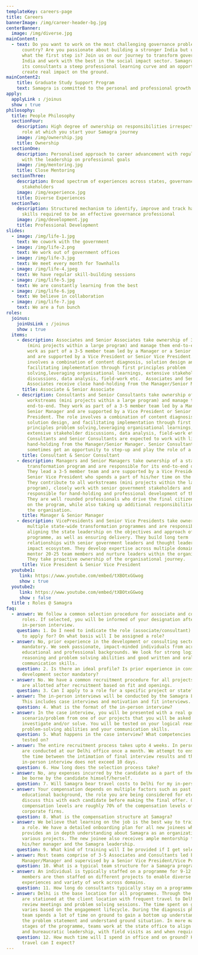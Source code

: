 ```yaml
---
templateKey: careers-page
title: Careers
bannerImage: /img/career-header-bg.jpg
centerBanner:
  image: /img/diverse.jpg
mainContent:
  - text: Do you want to work on the most challenging governance problems facing our
      country? Are you passionate about building a stronger India but unsure
      what the first step is? Join us on our journey to transform governance in
      India and work with the best in the social impact sector. Samagra offers
      its consultants a steep professional learning curve and an opportunity to
      create real impact on the ground.
mainContent2:
    title: Graduate Study Support Program
    text: Samagra is committed to the personal and professional growth of its team members. To this end, Samagra supports team members who want to pursue higher education and continue their professional journey with the firm. All Samagra team members who have spent at least a year in the firm and meet a pre-defined performance criteria are eligible for financial support to pursue a graduate level study program. This includes, but is not limited to MBA, MPA, MPP, MS, MA degrees across disciplines. Team members receive monthly financial support for the complete duration of their study program and return to Samagra post its completion.
apply:
  applyLink : /joinus
  show : true
philosophy:
  title: People Philosophy
  sectionFour:
    description: High degree of ownership on responsibilities irrespective of the
      role at which you start your Samagra journey
    image: /img/ownership.jpg
    title: Ownership
  sectionOne:
    description: Personalised approach to career advancement with regular catch ups
      with the leadership on professional goals
    image: /img/mentoring.jpg
    title: Close Mentoring
  sectionThree:
    description: Broad spectrum of experiences across states, governance domains and
      stakeholders
    image: /img/experience.jpg
    title: Diverse Experiences
  sectionTwo:
    description: Structured mechanism to identify, improve and track hard and soft
      skills required to be an effective governance professional
    image: /img/development.jpg
    title: Professional Development
slides:
  - image: /img/life-1.jpg
    text: We cowork with the government
  - image: /img/life-2.png
    text: We work out of government offices
  - image: /img/life-3.jpg
    text: We meet every month for Townhalls
  - image: /img/life-4.jpeg
    text: We have regular skill-building sessions
  - image: /img/life-5.jpg
    text: We are constantly learning from the best
  - image: /img/life-6.jpg
    text: We believe in collaboration
  - image: /img/life-7.jpg
    text: We are a fun bunch
roles:
  joinus:
    joinUsLink : /joinus
    show : true
  items:
    - description: Associates and Senior Associates take ownership of 3-5 workstreams
        (mini projects within a large program) and manage them end-to-end. They
        work as part of a 3-5 member team led by a Manager or a Senior Manager
        and are supported by a Vice President or Senior Vice President. The role
        involves a combination of content diagnosis, solution design and
        facilitating implementation through first principles problem
        solving,leveraging organisational learnings, extensive stakeholder
        discussions, data analysis, field-work etc.  Associates and Senior
        Associates receive close hand-holding from the Manager/Senior Manager.
      title: Associate & Senior Associate
    - description: Consultants and Senior Consultants take ownership of 3-5
        workstreams (mini projects within a large program) and manage them
        end-to-end. They work as part of a 3-5 member team led by a Manager or a
        Senior Manager and are supported by a Vice President or Senior Vice
        President. The role involves a combination of content diagnosis,
        solution design, and facilitating implementation through first
        principles problem solving,leveraging organisational learnings,
        extensive stakeholder discussions, data analysis, field-work etc.
        Consultants and Senior Consultants are expected to work with limited
        hand-holding from the Manager/Senior Manager. Senior Consultants
        sometimes get an opportunity to step-up and play the role of a Manager.
      title: Consultant & Senior Consultant
    - description: Managers and Senior Managers take ownership of a state-wide
        transformation program and are responsible for its end-to-end delivery.
        They lead a 3-5 member team and are supported by a Vice President or
        Senior Vice President who spends a part of his/her time on the program.
        They contribute to all workstreams (mini projects within the large
        program), closely work with senior government stakeholders and are
        responsible for hand-holding and professional development of their team.
        They are well rounded professionals who drive the final citizen impact
        on the program, while also taking up additional responsibilities within
        the organisation.
      title: Manager & Senior Manager
    - description: VicePresidents and Senior Vice Presidents take ownership of
        multiple state-wide transformation programmes and are responsible for
        aligning the state leadership on the objectives and approach of the
        programme, as well as ensuring delivery. They build long term
        relationships with senior government leaders and thought leaders in the
        impact ecosystem. They develop expertise across multiple domains. They
        mentor 20-25 team members and nurture leaders within the organisation.
        They take proactive ownership of the organisational journey.
      title: Vice President & Senior Vice President
  youtube1:
     link: https://www.youtube.com/embed/tXBOtxGGwog
     show : true
  youtube2:
     link: https://www.youtube.com/embed/tXBOtxGGwog
     show : false
  title : Roles @ Samagra
faq:
  - answer: We follow a common selection procedure for associate and consultant
      roles. If selected, you will be informed of your designation after your
      in-person interview.
    question: 1. Do I need to indicate the role (associate/consultant) that I wish
      to apply for? On what basis will I be assigned a role?
  - answer: No, prior experience in the development or consulting sectors are not
      mandatory. We seek passionate, impact-minded individuals from across
      educational and professional backgrounds. We look for strong logical
      reasoning and problem solving abilities and good written and oral
      communication skills.
    question: 2. Is there an ideal profile? Is prior experience in consulting or the
      development sector mandatory?
  - answer: No. We have a common recruitment procedure for all projects. Projects
      are allotted after recruitment based on fit and openings.
    question: 3. Can I apply to a role for a specific project or state?
  - answer: The in-person interviews will be conducted by the Samagra Leadership.
      This includes case interviews and motivation and fit interviews.
    question: 4. What is the format of the in-person interview?
  - answer: In the case interview, you will be presented with a real governance
      scenario/problem from one of our projects that you will be asked to
      investigate and/or solve. You will be tested on your logical reasoning and
      problem-solving abilities and your communication skills.
    question: 5. What happens in the case interview? What competencies will I be
      tested on?
  - answer: The entire recruitment process takes upto 4 weeks. In person interviews
      are conducted at our Delhi office once a month. We attempt to ensure that
      the time between the intimation of final interview results and the
      in-person interview does not exceed 10 days.
    question: 6. How long does the selection process take?
  - answer: No, any expenses incurred by the candidate as a part of the process will
      be borne by the candidate himself/herself.
    question: 7. Will Samagra bear travel costs to Delhi for my in-person interview?
  - answer: Your compensation depends on multiple factors such as past experience,
      educational background, the role you are being considered for etc. We will
      discuss this with each candidate before making the final offer. Our
      compensation levels are roughly 70% of the compensation levels of
      corporate firms.
    question: 8. What is the compensation structure at Samagra?
  - answer: We believe that learning on the job is the best way to train oneself for
      a role. We have a detailed onboarding plan for all new joinees which
      provides an in depth understanding about Samagra as an organization, its
      various projects. The new joinee also receives ample mentorship from
      his/her manager and the Samagra leadership.
    question: 9. What kind of training will I be provided if I get selected?
  - answer: Most teams comprise of 3-5 Associates and Consultants led by a Senior
      Manager/Manager and supervised by a Senior Vice President/Vice President.
    question: 10. What is a typical team structure for a Samagra programme?
  - answer: An individual is typically staffed on a programme for 9-12 months. Team
      members are then staffed on different projects to enable diverse
      experiences and variety of work across domains.
    question: 11. How long do consultants typically stay on a programme?
  - answer: Delhi is the base location for all programmes. Through the week, teams
      are stationed at the client location with frequent travel to Delhi for
      review meetings and problem solving sessions. The time spent on ground
      varies based on the engagement lifecycle. During the diagnosis phase, the
      team spends a lot of time on ground to gain a bottom up understanding of
      the problem statement and understand ground situation. In more mature
      stages of the programme, teams work at the state office to align political
      and bureaucratic leadership, with field visits as and when required.
    question: 12. How much time will I spend in office and on ground? How much
      travel can I expect?
---
```

